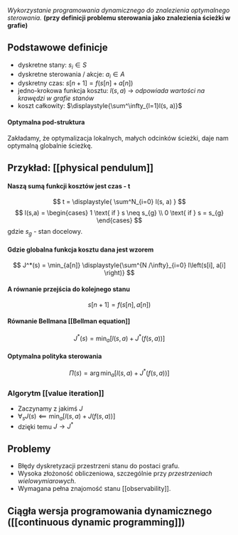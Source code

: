 *Wykorzystanie programowania dynamicznego do znalezienia optymalnego sterowania.*
**(przy definicji problemu sterowania jako znalezienia ścieżki w grafie)**

## Podstawowe definicje
- dyskretne stany: $s_i \in S$
- dyskretne sterowania / akcje: $a_i \in A$
- dyskretny czas: $s[n+1] = f(s[n] + a[n])$
- jedno-krokowa funkcja kosztu: $l(s, a)$ $\rightarrow$ *odpowiada wartości na krawędzi w grafie stanów*
- koszt całkowity:  $\displaystyle{\sum^\infty_{l=1}l(s, a)}$
#### Optymalna pod-struktura
Zakładamy, że optymalizacja lokalnych, małych odcinków ścieżki, daje nam optymalną globalnie ścieżkę.

## Przykład: [[physical pendulum]]
#### Naszą sumą funkcji kosztów jest czas - t
$$
t = \displaystyle{
\sum^N_{i=0} l(s, a)
}
$$
$$
l(s,a) =
\begin{cases}
1 \text{ if } s \neq s_{g} \\
0 \text{ if } s = s_{g}
\end{cases}
$$
gdzie $s_g$ - stan docelowy.

#### Gdzie globalna funkcja kosztu dana jest wzorem

$$
J^*(s) = \min_{a[n]} \displaystyle{\sum^{N /\infty}_{i=0} l\left(s[i], a[i] \right)}
$$
#### A równanie przejścia do kolejnego stanu
$$
s[n+1] = f(s[n], a[n])
$$
#### Równanie Bellmana [[Bellman equation]]
$$
J^*(s) = \min_a[l(s, a) + J^*(f(s, a))]
$$

#### Optymalna polityka sterowania
$$
\Pi(s) = \arg \min_a \left[l(s, a) + J^*(f(s, a)) \right]
$$
### Algorytm [[value iteration]]
- Zaczynamy z jakimś $J$
- $\forall_s J(s) \impliedby \min_a \left[l(s, a) + J(f(s, a)) \right]$
- dzięki temu $J \rightarrow J^*$

## Problemy
- Błędy dyskretyzacji przestrzeni stanu do postaci grafu.
- Wysoka złożoność obliczeniowa, szczególnie przy *przestrzeniach wielowymiarowych*.
- Wymagana pełna znajomość stanu [[observability]].

## Ciągła wersja programowania dynamicznego ([[continuous dynamic programming]])



